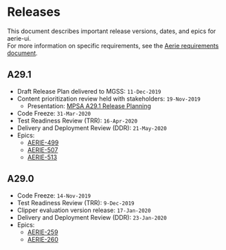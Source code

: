 # Releases

This document describes important release versions, dates, and epics for aerie-ui.  
For more information on specific requirements, see the [Aerie requirements document][Aerie-requirements-document].

## A29.1

- Draft Release Plan delivered to MGSS: `11-Dec-2019`
- Content prioritization review held with stakeholders: `19-Nov-2019`
  - Presentation: [MPSA A29.1 Release Planning][A29.1-release-planning]
- Code Freeze: `31-Mar-2020`
- Test Readiness Review (TRR): `16-Apr-2020`
- Delivery and Deployment Review (DDR): `21-May-2020`
- Epics:
  - [AERIE-499][AERIE-499]
  - [AERIE-507][AERIE-507]
  - [AERIE-513][AERIE-513]

## A29.0

- Code Freeze: `14-Nov-2019`
- Test Readiness Review (TRR): `9-Dec-2019`
- Clipper evaluation version release: `17-Jan-2020`
- Delivery and Deployment Review (DDR): `23-Jan-2020`
- Epics:
  - [AERIE-259][AERIE-259]
  - [AERIE-260][AERIE-260]

[A29.1-release-planning]: https://docs.google.com/presentation/d/13CW85elnvcJseyQqSB8fdYQcCAUwY10M1MpMTiWGvpU/edit#slide=id.g78d9607261_2_88
[Aerie-requirements-document]: https://docs.google.com/spreadsheets/d/1wa2v_kyYmY2v5XSo0_bWpXmHcMmKLoTchVr8Tb-bGz0/edit?ts=5df95b6d#gid=0
[AERIE-259]: https://jira.jpl.nasa.gov/browse/AERIE-259
[AERIE-260]: https://jira.jpl.nasa.gov/browse/AERIE-260
[AERIE-499]: https://jira.jpl.nasa.gov/browse/AERIE-499
[AERIE-507]: https://jira.jpl.nasa.gov/browse/AERIE-507
[AERIE-513]: https://jira.jpl.nasa.gov/browse/AERIE-513
